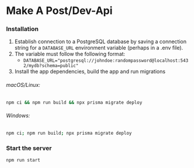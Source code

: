 # Make A Post/Dev-Api

### Installation
1. Establish connection to a PostgreSQL database by saving a connection string
for a `DATABASE_URL` environment variable (perhaps in a .env file).
2. The variable must follow the following format:
    - `DATABASE_URL="postgresql://johndoe:randompassword@localhost:5432/mydb?schema=public"`
3. Install the app dependencies, build the app and run migrations
###### macOS/Linux:
```sh
npm ci && npm run build && npx prisma migrate deploy
```

###### Windows:
```sh
npm ci; npm run build; npx prisma migrate deploy
```

### Start the server
```sh
npm run start
```
